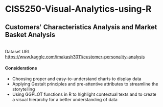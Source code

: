 # CIS5250-Visual-Analytics-using-R

## Customers' Characteristics Analysis and Market Basket Analysis

<br> Dataset URL
<br>https://www.kaggle.com/imakash3011/customer-personality-analysis

#### Considerations
- Choosing proper and easy-to-understand charts to display data 
- Applying Gestalt principles and pre-attentive attributes to streamline the storytelling
- Using GGPLOT functions in R to highlight contextual texts and to create a visual hierarchy for a better understanding of data





